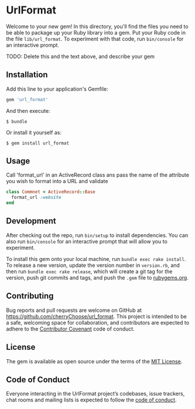# UrlFormat

Welcome to your new gem! In this directory, you'll find the files you need to be able to package up your Ruby library into a gem. Put your Ruby code in the file `lib/url_format`. To experiment with that code, run `bin/console` for an interactive prompt.

TODO: Delete this and the text above, and describe your gem

## Installation

Add this line to your application's Gemfile:

```ruby
gem 'url_format'
```

And then execute:

    $ bundle

Or install it yourself as:

    $ gem install url_format

## Usage

Call 'format_url' in an ActiveRecord class ans pass the name of the attribute you wish to format into a URL and validate

```ruby
class Commnet < ActiveRecord::Base
  format_url :website
end
```
## Development

After checking out the repo, run `bin/setup` to install dependencies. You can also run `bin/console` for an interactive prompt that will allow you to experiment.

To install this gem onto your local machine, run `bundle exec rake install`. To release a new version, update the version number in `version.rb`, and then run `bundle exec rake release`, which will create a git tag for the version, push git commits and tags, and push the `.gem` file to [rubygems.org](https://rubygems.org).

## Contributing

Bug reports and pull requests are welcome on GitHub at https://github.com/cherryChoose/url_format. This project is intended to be a safe, welcoming space for collaboration, and contributors are expected to adhere to the [Contributor Covenant](http://contributor-covenant.org) code of conduct.

## License

The gem is available as open source under the terms of the [MIT License](https://opensource.org/licenses/MIT).

## Code of Conduct

Everyone interacting in the UrlFormat project’s codebases, issue trackers, chat rooms and mailing lists is expected to follow the [code of conduct](https://github.com/cherryChoose/url_format/blob/master/CODE_OF_CONDUCT.md).
